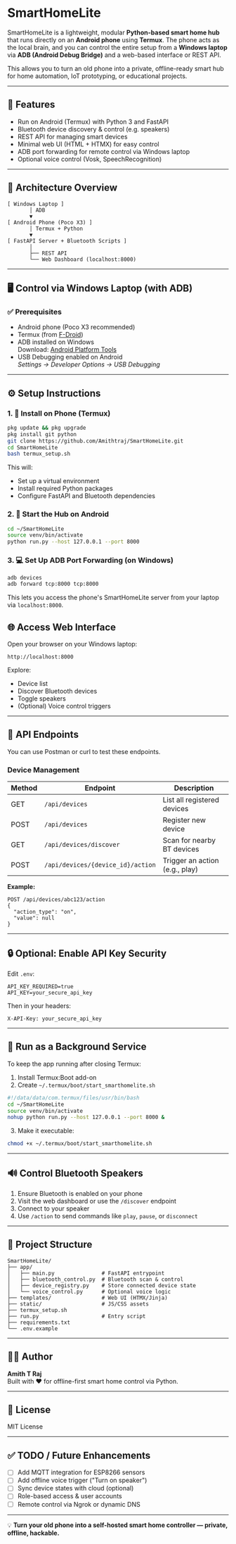 # SmartHomeLite

SmartHomeLite is a lightweight, modular **Python-based smart home hub** that runs directly on an **Android phone** using **Termux**. The phone acts as the local brain, and you can control the entire setup from a **Windows laptop** via **ADB (Android Debug Bridge)** and a web-based interface or REST API.

This allows you to turn an old phone into a private, offline-ready smart hub for home automation, IoT prototyping, or educational projects.

---

## 🚀 Features

- Run on Android (Termux) with Python 3 and FastAPI
- Bluetooth device discovery & control (e.g. speakers)
- REST API for managing smart devices
- Minimal web UI (HTML + HTMX) for easy control
- ADB port forwarding for remote control via Windows laptop
- Optional voice control (Vosk, SpeechRecognition)

---

## 📸 Architecture Overview

```
[ Windows Laptop ]
       │ ADB
       ▼
[ Android Phone (Poco X3) ]
       │ Termux + Python
       ▼
[ FastAPI Server + Bluetooth Scripts ]
       │
       ├── REST API
       └── Web Dashboard (localhost:8000)
```

---

## 🖥️ Control via Windows Laptop (with ADB)

### ✅ Prerequisites

- Android phone (Poco X3 recommended)
- Termux (from [F-Droid](https://f-droid.org/en/packages/com.termux/))
- ADB installed on Windows  
  Download: [Android Platform Tools](https://developer.android.com/tools/releases/platform-tools)
- USB Debugging enabled on Android  
  _Settings → Developer Options → USB Debugging_

---

## ⚙️ Setup Instructions

### 1. 📱 Install on Phone (Termux)

```bash
pkg update && pkg upgrade
pkg install git python
git clone https://github.com/Amithtraj/SmartHomeLite.git
cd SmartHomeLite
bash termux_setup.sh
```

This will:
- Set up a virtual environment
- Install required Python packages
- Configure FastAPI and Bluetooth dependencies

### 2. 🧠 Start the Hub on Android

```bash
cd ~/SmartHomeLite
source venv/bin/activate
python run.py --host 127.0.0.1 --port 8000
```

### 3. 💻 Set Up ADB Port Forwarding (on Windows)

```cmd
adb devices
adb forward tcp:8000 tcp:8000
```

This lets you access the phone's SmartHomeLite server from your laptop via `localhost:8000`.

## 🌐 Access Web Interface

Open your browser on your Windows laptop:

```
http://localhost:8000
```

Explore:
- Device list
- Discover Bluetooth devices
- Toggle speakers
- (Optional) Voice control triggers

---

## 🔌 API Endpoints

You can use Postman or curl to test these endpoints.

### Device Management

| Method | Endpoint | Description |
|--------|----------|-------------|
| GET | `/api/devices` | List all registered devices |
| POST | `/api/devices` | Register new device |
| GET | `/api/devices/discover` | Scan for nearby BT devices |
| POST | `/api/devices/{device_id}/action` | Trigger an action (e.g., play) |

**Example:**

```http
POST /api/devices/abc123/action
{
  "action_type": "on",
  "value": null
}
```

---

## 🔒 Optional: Enable API Key Security

Edit `.env`:

```env
API_KEY_REQUIRED=true
API_KEY=your_secure_api_key
```

Then in your headers:

```http
X-API-Key: your_secure_api_key
```

---

## 🧪 Run as a Background Service

To keep the app running after closing Termux:

1. Install Termux:Boot add-on
2. Create `~/.termux/boot/start_smarthomelite.sh`

```bash
#!/data/data/com.termux/files/usr/bin/bash
cd ~/SmartHomeLite
source venv/bin/activate
nohup python run.py --host 127.0.0.1 --port 8000 &
```

3. Make it executable:

```bash
chmod +x ~/.termux/boot/start_smarthomelite.sh
```

---

## 🔊 Control Bluetooth Speakers

1. Ensure Bluetooth is enabled on your phone
2. Visit the web dashboard or use the `/discover` endpoint
3. Connect to your speaker
4. Use `/action` to send commands like `play`, `pause`, or `disconnect`

---

## 🧱 Project Structure

```
SmartHomeLite/
├── app/
│   ├── main.py               # FastAPI entrypoint
│   ├── bluetooth_control.py  # Bluetooth scan & control
│   ├── device_registry.py    # Store connected device state
│   └── voice_control.py      # Optional voice logic
├── templates/                # Web UI (HTMX/Jinja)
├── static/                   # JS/CSS assets
├── termux_setup.sh
├── run.py                    # Entry script
├── requirements.txt
└── .env.example
```

---

## 👨‍💻 Author

**Amith T Raj**  
Built with ❤️ for offline-first smart home control via Python.

---

## 📜 License

MIT License

---

## ✅ TODO / Future Enhancements

- [ ] Add MQTT integration for ESP8266 sensors
- [ ] Add offline voice trigger ("Turn on speaker")
- [ ] Sync device states with cloud (optional)
- [ ] Role-based access & user accounts
- [ ] Remote control via Ngrok or dynamic DNS

---

💡 **Turn your old phone into a self-hosted smart home controller — private, offline, hackable.**

